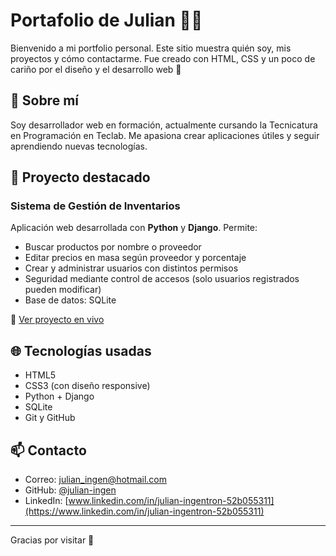 # Portafolio de Julian 👨‍💻

Bienvenido a mi portfolio personal. Este sitio muestra quién soy, mis proyectos y cómo contactarme. Fue creado con HTML, CSS y un poco de cariño por el diseño y el desarrollo web 💙

## 🧠 Sobre mí

Soy desarrollador web en formación, actualmente cursando la Tecnicatura en Programación en Teclab. Me apasiona crear aplicaciones útiles y seguir aprendiendo nuevas tecnologías.

## 📁 Proyecto destacado

### Sistema de Gestión de Inventarios

Aplicación web desarrollada con **Python** y **Django**. Permite:

- Buscar productos por nombre o proveedor
- Editar precios en masa según proveedor y porcentaje
- Crear y administrar usuarios con distintos permisos
- Seguridad mediante control de accesos (solo usuarios registrados pueden modificar)
- Base de datos: SQLite

🔗 [Ver proyecto en vivo](https://julianingen.pythonanywhere.com/pet)

## 🌐 Tecnologías usadas

- HTML5
- CSS3 (con diseño responsive)
- Python + Django
- SQLite
- Git y GitHub

## 📫 Contacto

- Correo: [julian_ingen@hotmail.com](mailto:julian_ingen@hotmail.com)
- GitHub: [@julian-ingen](https://github.com/julian-ingen)
- LinkedIn: [www.linkedin.com/in/julian-ingentron-52b055311](https://www.linkedin.com/in/julian-ingentron-52b055311)

---

Gracias por visitar 🚀
